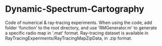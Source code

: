 # Dynamic-Spectrum-Cartography
Code of numerical & ray-tracing experiments. When using the code, add folder ‘function’ to the root directory, and use 'RMGenerator.m' to generate a specific radio map in '.mat' format.
Ray-tracing dataset is available in RayTracingExperiments/RayTracingMapZipData, in .zip format. 
